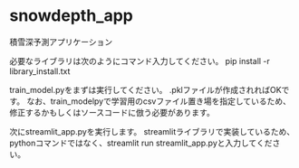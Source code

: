 # snowdepth_app
積雪深予測アプリケーション

必要なライブラリは次のようにコマンド入力してください。
pip install -r library_install.txt

train_model.pyをまずは実行してください。
.pklファイルが作成されればOKです。
なお、train_modelpyで学習用のcsvファイル置き場を指定しているため、修正するかもしくはソースコードに倣う必要があります。

次にstreamlit_app.pyを実行します。
streamlitライブラリで実装しているため、pythonコマンドではなく、streamlit run streamlit_app.pyと入力してください。
